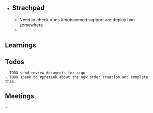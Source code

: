 - ## Strachpad
	- Need to check does #mohammed support are deploy him somewhere
	-
## Learnings
## Todos
	- TODO send review documents for sign
	- TODO speak to #prateek about the new order creation and complete this.
## Meetings
	-